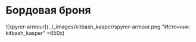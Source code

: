 # Бордовая броня

![spyrer-armour](../_images/kitbash_kasper/spyrer-armour.png "Источник: kitbash_kasper" =650x)
